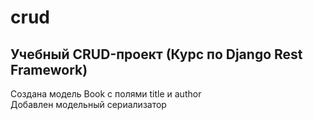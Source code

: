 # crud
## Учебный CRUD-проект (Курс по Django Rest Framework)

Создана модель Book с полями title и author  
Добавлен модельный сериализатор 